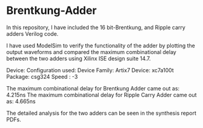# Brentkung-Adder

In this repository, I have included the 16 bit-Brentkung, and Ripple carry adders Verilog code. 

I have used ModelSim to verify the functionality of the adder by plotting the output waveforms and compared the maximum combinational delay between the two adders using Xilinx ISE design suite 14.7.

Device: Configuration used:
   Device Family: Artix7
   Device: xc7a100t
   Package: csg324
   Speed : -3

The maximum combinational delay for Brentkung Adder came out as:  4.215ns
The maximum combinational delay for Ripple Carry Adder came out as:  4.665ns

The detailed analysis for the two adders can be seen in the synthesis report PDFs.

